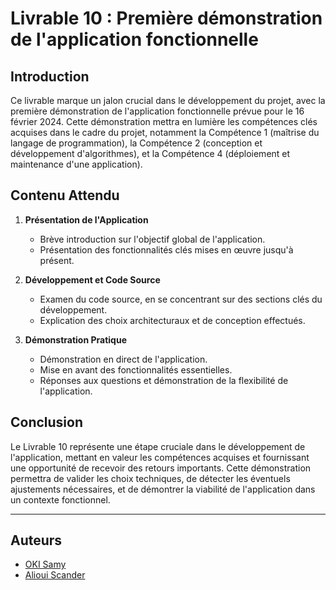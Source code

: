# Livrable 10 : Première démonstration de l'application fonctionnelle

## Introduction

Ce livrable marque un jalon crucial dans le développement du projet, avec la première démonstration de l'application fonctionnelle prévue pour le 16 février 2024. Cette démonstration mettra en lumière les compétences clés acquises dans le cadre du projet, notamment la Compétence 1 (maîtrise du langage de programmation), la Compétence 2 (conception et développement d'algorithmes), et la Compétence 4 (déploiement et maintenance d'une application).


## Contenu Attendu

1. **Présentation de l'Application**
    - Brève introduction sur l'objectif global de l'application.
    - Présentation des fonctionnalités clés mises en œuvre jusqu'à présent.

2. **Développement et Code Source**
    - Examen du code source, en se concentrant sur des sections clés du développement.
    - Explication des choix architecturaux et de conception effectués.

3. **Démonstration Pratique**
    - Démonstration en direct de l'application.
    - Mise en avant des fonctionnalités essentielles.
    - Réponses aux questions et démonstration de la flexibilité de l'application.


## Conclusion

Le Livrable 10 représente une étape cruciale dans le développement de l'application, mettant en valeur les compétences acquises et fournissant une opportunité de recevoir des retours importants. Cette démonstration permettra de valider les choix techniques, de détecter les éventuels ajustements nécessaires, et de démontrer la viabilité de l'application dans un contexte fonctionnel.


---

## Auteurs

- [OKI Samy](https://github.com/Samy93000)
- [Alioui Scander](https://github.com/a-scander)

